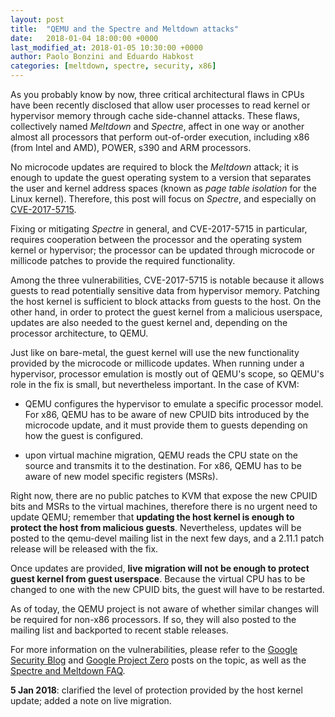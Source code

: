 ```yaml
---
layout: post
title:  "QEMU and the Spectre and Meltdown attacks"
date:   2018-01-04 18:00:00 +0000
last_modified_at: 2018-01-05 10:30:00 +0000
author: Paolo Bonzini and Eduardo Habkost
categories: [meltdown, spectre, security, x86]
---
```

As you probably know by now, three critical architectural flaws in CPUs have
been recently disclosed that allow user processes to read kernel or hypervisor
memory through cache side-channel attacks.  These flaws, collectively
named _Meltdown_ and _Spectre_, affect in one way or another almost
all processors that perform out-of-order execution, including x86 (from
Intel and AMD), POWER, s390 and ARM processors.

No microcode updates are required to block the _Meltdown_ attack; it is
enough to update the guest operating system to a version that separates
the user and kernel address spaces (known as _page table isolation_ for
the Linux kernel).  Therefore, this post will focus on _Spectre_, and
especially on [CVE-2017-5715](https://cve.mitre.org/cgi-bin/cvename.cgi?name=CVE-2017-5715).

Fixing or mitigating _Spectre_ in general, and CVE-2017-5715 in particular,
requires cooperation between the processor and the operating system kernel or
hypervisor; the processor can be updated through microcode or millicode
patches to provide the required functionality.

Among the three vulnerabilities, CVE-2017-5715 is notable because
it allows guests to read potentially sensitive data from hypervisor
memory.  Patching the host kernel is sufficient to block attacks from
guests to the host.  On the other hand, in order to protect the guest
kernel from a malicious userspace, updates are also needed to the guest
kernel and, depending on the processor architecture, to QEMU.

Just like on bare-metal, the guest kernel will use the new functionality
provided by the microcode or millicode updates.  When running under a
hypervisor, processor emulation is mostly out of QEMU's scope, so QEMU's
role in the fix is small, but nevertheless important.  In the case of KVM:

* QEMU configures the hypervisor to emulate a specific processor model.
For x86, QEMU has to be aware of new CPUID bits introduced by the microcode
update, and it must provide them to guests depending on how the guest is
configured.

* upon virtual machine migration, QEMU reads the CPU state on the source
and transmits it to the destination.  For x86, QEMU has to be aware of new
model specific registers (MSRs).

Right now, there are no public patches to KVM that expose the new CPUID bits
and MSRs to the virtual machines, therefore there is no urgent need to update
QEMU; remember that __updating the host kernel is enough to protect the
host from malicious guests__.  Nevertheless, updates will be posted to the
qemu-devel mailing list in the next few days, and a 2.11.1 patch release
will be released with the fix.

Once updates are provided, __live migration will not be enough to protect
guest kernel from guest userspace__.  Because the virtual CPU has to be
changed to one with the new CPUID bits, the guest will have to be restarted.

As of today, the QEMU project is not aware of whether similar changes will
be required for non-x86 processors.  If so, they will also posted to the
mailing list and backported to recent stable releases.

For more information on the vulnerabilities, please refer to the [Google Security
Blog](https://security.googleblog.com/2018/01/todays-cpu-vulnerability-what-you-need.html)
and [Google Project
Zero](https://googleprojectzero.blogspot.it/2018/01/reading-privileged-memory-with-side.html)
posts on the topic, as well as the [Spectre and Meltdown FAQ](https://meltdownattack.com/#faq).

__5 Jan 2018__: clarified the level of protection provided by the host kernel
update; added a note on live migration.
